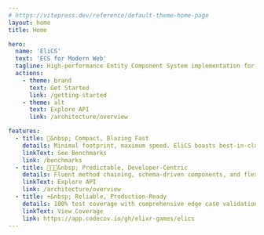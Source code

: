 ```yaml
---
# https://vitepress.dev/reference/default-theme-home-page
layout: home
title: Home

hero:
  name: 'EliCS'
  text: 'ECS for Modern Web'
  tagline: High-performance Entity Component System implementation for complex web applications. Built with a focus on speed, developer experience, and reliability.
  actions:
    - theme: brand
      text: Get Started
      link: /getting-started
    - theme: alt
      text: Explore API
      link: /architecture/overview

features:
  - title: 🚀&nbsp; Compact, Blazing Fast
    details: Minimal footprint, maximum speed. EliCS boasts best-in-class performance, delivering exceptional efficiency for graphics-intensive applications and complex simulations.
    linkText: See Benchmarks
    link: /benchmarks
  - title: 🧑🏻‍💻&nbsp; Predictable, Developer-Centric
    details: Fluent method chaining, schema-driven components, and flexible, dual-level APIs. EliCS is designed to deliver optimal developer experience without sacrificing performance.
    linkText: Explore API
    link: /architecture/overview
  - title: ☂️&nbsp; Reliable, Production-Ready
    details: 100% test coverage with comprehensive edge case validation. Every feature is rigorously tested to ensure your applications run seamlessly in production environments.
    linkText: View Coverage
    link: https://app.codecov.io/gh/elixr-games/elics
---
```

